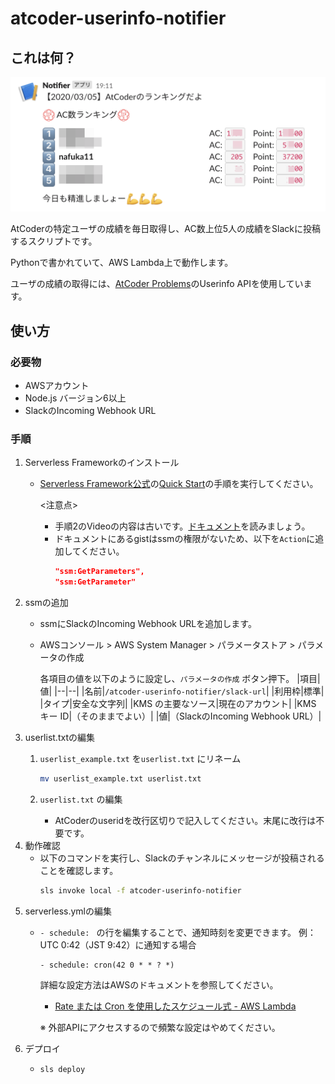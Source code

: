 # atcoder-userinfo-notifier

## これは何？

<img src="https://github.com/nafuka11/atcoder-userinfo-notifier/blob/images/screenshot.png" width="510" alt="screenshot">

AtCoderの特定ユーザの成績を毎日取得し、AC数上位5人の成績をSlackに投稿するスクリプトです。

Pythonで書かれていて、AWS Lambda上で動作します。

ユーザの成績の取得には、[AtCoder Problems](https://github.com/kenkoooo/AtCoderProblems/)のUserinfo APIを使用しています。

## 使い方

### 必要物
- AWSアカウント
- Node.js バージョン6以上
- SlackのIncoming Webhook URL

### 手順
1. Serverless Frameworkのインストール
   - [Serverless Framework公式](https://github.com/serverless/serverless)の[Quick Start](https://github.com/serverless/serverless#quick-start)の手順を実行してください。

     <注意点>

     - 手順2のVideoの内容は古いです。[ドキュメント](https://github.com/serverless/serverless/blob/master/docs/providers/aws/guide/credentials.md)を読みましょう。
     - ドキュメントにあるgistはssmの権限がないため、以下を`Action`に追加してください。
       ```json
       "ssm:GetParameters",
       "ssm:GetParameter"
       ```
2. ssmの追加
   - ssmにSlackのIncoming Webhook URLを追加します。

   - AWSコンソール > AWS System Manager > パラメータストア > パラメータの作成
   
     各項目の値を以下のように設定し、`パラメータの作成` ボタン押下。
     |項目|値|
     |--|--|
     |名前|`/atcoder-userinfo-notifier/slack-url`|
     |利用枠|標準|
     |タイプ|安全な文字列|
     |KMS の主要なソース|現在のアカウント|
     |KMS キー ID|（そのままでよい）|
     |値|（SlackのIncoming Webhook URL）|
3. userlist.txtの編集
   1. `userlist_example.txt` を`userlist.txt` にリネーム
      
      ```bash
      mv userlist_example.txt userlist.txt
      ```
   
   2. `userlist.txt` の編集
   
      - AtCoderのuseridを改行区切りで記入してください。末尾に改行は不要です。
4. 動作確認
   - 以下のコマンドを実行し、Slackのチャンネルにメッセージが投稿されることを確認します。
     ```bash
     sls invoke local -f atcoder-userinfo-notifier
     ```
5. serverless.ymlの編集
   - `- schedule: ` の行を編集することで、通知時刻を変更できます。
     例：UTC 0:42（JST 9:42）に通知する場合
     ```
     - schedule: cron(42 0 * * ? *)
     ```
     詳細な設定方法はAWSのドキュメントを参照してください。
       - [Rate または Cron を使用したスケジュール式 - AWS Lambda](https://docs.aws.amazon.com/ja_jp/lambda/latest/dg/tutorial-scheduled-events-schedule-expressions.html)

     ※ 外部APIにアクセスするので頻繁な設定はやめてください。
6. デプロイ
   -  ```bash
      sls deploy
      ```
